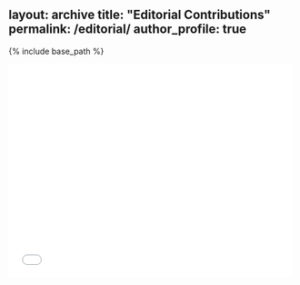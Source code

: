 layout: archive
title: "Editorial Contributions"
permalink: /editorial/
author_profile: true
---
{% include base_path %}


<embed src="../files/peer_review.pdf" width="500" height="375" 
 type="application/pdf">
